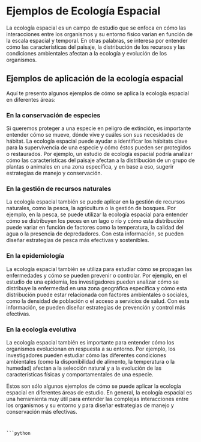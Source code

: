 
# Ejemplos de Ecología Espacial

La ecología espacial es un campo de estudio que se enfoca en cómo las interacciones entre los organismos y su entorno físico varían en función de la escala espacial y temporal. En otras palabras, se interesa por entender cómo las características del paisaje, la distribución de los recursos y las condiciones ambientales afectan a la ecología y evolución de los organismos. 

## Ejemplos de aplicación de la ecología espacial

Aquí te presento algunos ejemplos de cómo se aplica la ecología espacial en diferentes áreas:

### En la conservación de especies

Si queremos proteger a una especie en peligro de extinción, es importante entender cómo se mueve, dónde vive y cuáles son sus necesidades de hábitat. La ecología espacial puede ayudar a identificar los hábitats clave para la supervivencia de una especie y cómo éstos pueden ser protegidos o restaurados. Por ejemplo, un estudio de ecología espacial podría analizar cómo las características del paisaje afectan a la distribución de un grupo de plantas o animales en una zona específica, y en base a eso, sugerir estrategias de manejo y conservación.

### En la gestión de recursos naturales

La ecología espacial también se puede aplicar en la gestión de recursos naturales, como la pesca, la agricultura o la gestión de bosques. Por ejemplo, en la pesca, se puede utilizar la ecología espacial para entender cómo se distribuyen los peces en un lago o río y cómo esta distribución puede variar en función de factores como la temperatura, la calidad del agua o la presencia de depredadores. Con esta información, se pueden diseñar estrategias de pesca más efectivas y sostenibles.

### En la epidemiología

La ecología espacial también se utiliza para estudiar cómo se propagan las enfermedades y cómo se pueden prevenir o controlar. Por ejemplo, en el estudio de una epidemia, los investigadores pueden analizar cómo se distribuye la enfermedad en una zona geográfica específica y cómo esta distribución puede estar relacionada con factores ambientales o sociales, como la densidad de población o el acceso a servicios de salud. Con esta información, se pueden diseñar estrategias de prevención y control más efectivas.

### En la ecología evolutiva

La ecología espacial también es importante para entender cómo los organismos evolucionan en respuesta a su entorno. Por ejemplo, los investigadores pueden estudiar cómo las diferentes condiciones ambientales (como la disponibilidad de alimento, la temperatura o la humedad) afectan a la selección natural y a la evolución de las características físicas y comportamentales de una especie. 

Estos son sólo algunos ejemplos de cómo se puede aplicar la ecología espacial en diferentes áreas de estudio. En general, la ecología espacial es una herramienta muy útil para entender las complejas interacciones entre los organismos y su entorno y para diseñar estrategias de manejo y conservación más efectivas.

```


```python

```
